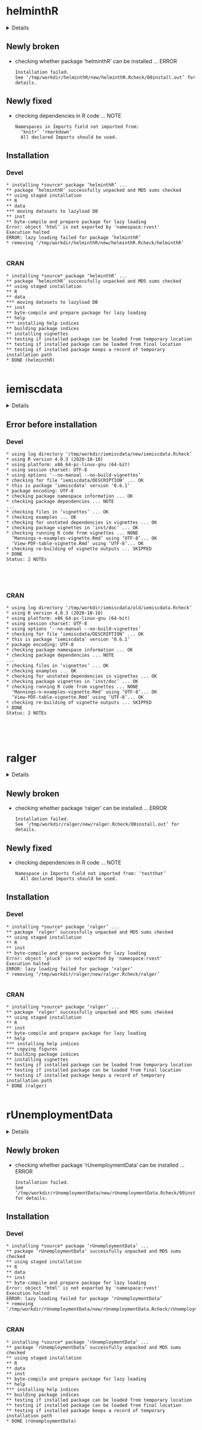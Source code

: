# helminthR

<details>

* Version: 1.0.7
* GitHub: https://github.com/rOpenSci/helminthR
* Source code: https://github.com/cran/helminthR
* Date/Publication: 2019-02-03 16:33:14 UTC
* Number of recursive dependencies: 56

Run `cloud_details(, "helminthR")` for more info

</details>

## Newly broken

*   checking whether package ‘helminthR’ can be installed ... ERROR
    ```
    Installation failed.
    See ‘/tmp/workdir/helminthR/new/helminthR.Rcheck/00install.out’ for details.
    ```

## Newly fixed

*   checking dependencies in R code ... NOTE
    ```
    Namespaces in Imports field not imported from:
      ‘knitr’ ‘rmarkdown’
      All declared Imports should be used.
    ```

## Installation

### Devel

```
* installing *source* package ‘helminthR’ ...
** package ‘helminthR’ successfully unpacked and MD5 sums checked
** using staged installation
** R
** data
*** moving datasets to lazyload DB
** inst
** byte-compile and prepare package for lazy loading
Error: object ‘html’ is not exported by 'namespace:rvest'
Execution halted
ERROR: lazy loading failed for package ‘helminthR’
* removing ‘/tmp/workdir/helminthR/new/helminthR.Rcheck/helminthR’


```
### CRAN

```
* installing *source* package ‘helminthR’ ...
** package ‘helminthR’ successfully unpacked and MD5 sums checked
** using staged installation
** R
** data
*** moving datasets to lazyload DB
** inst
** byte-compile and prepare package for lazy loading
** help
*** installing help indices
** building package indices
** installing vignettes
** testing if installed package can be loaded from temporary location
** testing if installed package can be loaded from final location
** testing if installed package keeps a record of temporary installation path
* DONE (helminthR)


```
# iemiscdata

<details>

* Version: 0.6.1
* GitHub: NA
* Source code: https://github.com/cran/iemiscdata
* Date/Publication: 2016-07-22 18:53:04
* Number of recursive dependencies: 135

Run `cloud_details(, "iemiscdata")` for more info

</details>

## Error before installation

### Devel

```
* using log directory ‘/tmp/workdir/iemiscdata/new/iemiscdata.Rcheck’
* using R version 4.0.3 (2020-10-10)
* using platform: x86_64-pc-linux-gnu (64-bit)
* using session charset: UTF-8
* using options ‘--no-manual --no-build-vignettes’
* checking for file ‘iemiscdata/DESCRIPTION’ ... OK
* this is package ‘iemiscdata’ version ‘0.6.1’
* package encoding: UTF-8
* checking package namespace information ... OK
* checking package dependencies ... NOTE
...
* checking files in ‘vignettes’ ... OK
* checking examples ... OK
* checking for unstated dependencies in vignettes ... OK
* checking package vignettes in ‘inst/doc’ ... OK
* checking running R code from vignettes ... NONE
  ‘Mannings-n-examples-vignette.Rmd’ using ‘UTF-8’... OK
  ‘View-PDF-table-vignette.Rmd’ using ‘UTF-8’... OK
* checking re-building of vignette outputs ... SKIPPED
* DONE
Status: 2 NOTEs





```
### CRAN

```
* using log directory ‘/tmp/workdir/iemiscdata/old/iemiscdata.Rcheck’
* using R version 4.0.3 (2020-10-10)
* using platform: x86_64-pc-linux-gnu (64-bit)
* using session charset: UTF-8
* using options ‘--no-manual --no-build-vignettes’
* checking for file ‘iemiscdata/DESCRIPTION’ ... OK
* this is package ‘iemiscdata’ version ‘0.6.1’
* package encoding: UTF-8
* checking package namespace information ... OK
* checking package dependencies ... NOTE
...
* checking files in ‘vignettes’ ... OK
* checking examples ... OK
* checking for unstated dependencies in vignettes ... OK
* checking package vignettes in ‘inst/doc’ ... OK
* checking running R code from vignettes ... NONE
  ‘Mannings-n-examples-vignette.Rmd’ using ‘UTF-8’... OK
  ‘View-PDF-table-vignette.Rmd’ using ‘UTF-8’... OK
* checking re-building of vignette outputs ... SKIPPED
* DONE
Status: 2 NOTEs





```
# ralger

<details>

* Version: 2.2.1
* GitHub: https://github.com/feddelegrand7/ralger
* Source code: https://github.com/cran/ralger
* Date/Publication: 2021-01-10 14:10:02 UTC
* Number of recursive dependencies: 72

Run `cloud_details(, "ralger")` for more info

</details>

## Newly broken

*   checking whether package ‘ralger’ can be installed ... ERROR
    ```
    Installation failed.
    See ‘/tmp/workdir/ralger/new/ralger.Rcheck/00install.out’ for details.
    ```

## Newly fixed

*   checking dependencies in R code ... NOTE
    ```
    Namespace in Imports field not imported from: ‘testthat’
      All declared Imports should be used.
    ```

## Installation

### Devel

```
* installing *source* package ‘ralger’ ...
** package ‘ralger’ successfully unpacked and MD5 sums checked
** using staged installation
** R
** inst
** byte-compile and prepare package for lazy loading
Error: object ‘pluck’ is not exported by 'namespace:rvest'
Execution halted
ERROR: lazy loading failed for package ‘ralger’
* removing ‘/tmp/workdir/ralger/new/ralger.Rcheck/ralger’


```
### CRAN

```
* installing *source* package ‘ralger’ ...
** package ‘ralger’ successfully unpacked and MD5 sums checked
** using staged installation
** R
** inst
** byte-compile and prepare package for lazy loading
** help
*** installing help indices
*** copying figures
** building package indices
** installing vignettes
** testing if installed package can be loaded from temporary location
** testing if installed package can be loaded from final location
** testing if installed package keeps a record of temporary installation path
* DONE (ralger)


```
# rUnemploymentData

<details>

* Version: 1.1.0
* GitHub: NA
* Source code: https://github.com/cran/rUnemploymentData
* Date/Publication: 2017-01-19 18:15:41
* Number of recursive dependencies: 120

Run `cloud_details(, "rUnemploymentData")` for more info

</details>

## Newly broken

*   checking whether package ‘rUnemploymentData’ can be installed ... ERROR
    ```
    Installation failed.
    See ‘/tmp/workdir/rUnemploymentData/new/rUnemploymentData.Rcheck/00install.out’ for details.
    ```

## Installation

### Devel

```
* installing *source* package ‘rUnemploymentData’ ...
** package ‘rUnemploymentData’ successfully unpacked and MD5 sums checked
** using staged installation
** R
** data
** inst
** byte-compile and prepare package for lazy loading
Error: object ‘html’ is not exported by 'namespace:rvest'
Execution halted
ERROR: lazy loading failed for package ‘rUnemploymentData’
* removing ‘/tmp/workdir/rUnemploymentData/new/rUnemploymentData.Rcheck/rUnemploymentData’


```
### CRAN

```
* installing *source* package ‘rUnemploymentData’ ...
** package ‘rUnemploymentData’ successfully unpacked and MD5 sums checked
** using staged installation
** R
** data
** inst
** byte-compile and prepare package for lazy loading
** help
*** installing help indices
** building package indices
** testing if installed package can be loaded from temporary location
** testing if installed package can be loaded from final location
** testing if installed package keeps a record of temporary installation path
* DONE (rUnemploymentData)


```
